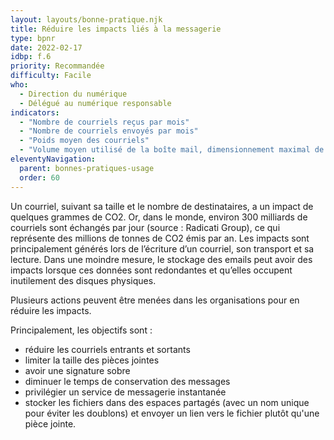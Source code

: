 ```yaml
---
layout: layouts/bonne-pratique.njk
title: Réduire les impacts liés à la messagerie
type: bpnr
date: 2022-02-17
idbp: f.6
priority: Recommandée
difficulty: Facile
who:
  - Direction du numérique
  - Délégué au numérique responsable
indicators:
  - "Nombre de courriels reçus par mois"
  - "Nombre de courriels envoyés par mois"
  - "Poids moyen des courriels"
  - "Volume moyen utilisé de la boîte mail, dimensionnement maximal de la boîte mail"
eleventyNavigation:
  parent: bonnes-pratiques-usage
  order: 60
---
```


Un courriel, suivant sa taille et le nombre de destinataires, a un impact de quelques grammes de CO2. Or, dans le monde, environ 300 milliards de courriels sont échangés par jour (source : Radicati Group), ce qui représente des millions de tonnes de CO2 émis par an. Les impacts sont principalement générés lors de l’écriture d’un courriel, son transport et sa lecture. Dans une moindre mesure, le stockage des emails peut avoir des impacts lorsque ces données sont redondantes et qu’elles occupent inutilement des disques physiques.

Plusieurs actions peuvent être menées dans les organisations pour en réduire les impacts.

Principalement, les objectifs sont :
* réduire les courriels entrants et sortants
* limiter la taille des pièces jointes
* avoir une signature sobre
* diminuer le temps de conservation des messages
* privilégier un service de messagerie instantanée 
* stocker les fichiers dans des espaces partagés (avec un nom unique pour éviter les doublons) et envoyer un lien vers le fichier plutôt qu'une pièce jointe.
